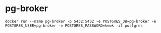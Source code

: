 # pg-broker

```console
docker run --name pg-broker -p 5432:5432 -e POSTGRES_DB=pg-broker -e POSTGRES_USER=pg-broker -e POSTGRES_PASSWORD=kewk -it postgres
```